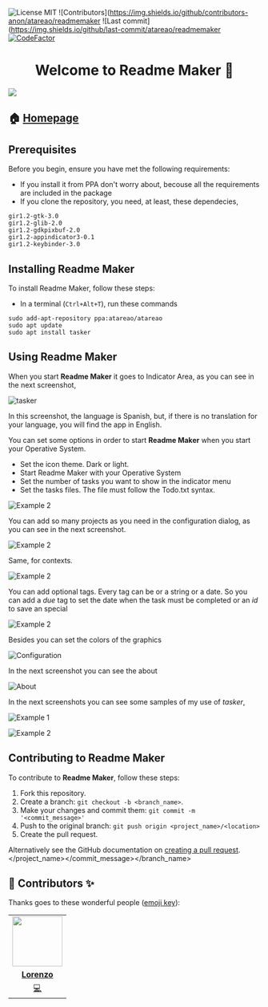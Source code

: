 
<!-- start project-info -->
<!--
project_title: Readme Maker
github_project: https://github.com/atareao/readmemaker
license: MIT
icon: /datos/Sync/Programacion/Python/readmemaker/data/icons/scalable/apps/readmemaker.svg
homepage: https://www.atareao.es/aplicacion/readmemaker
license-badge: True
contributors-badge: True
lastcommit-badge: True
codefactor-badge: True
--->

<!-- end project-info -->

<!-- start badges -->

![License MIT](https://img.shields.io/badge/license-MIT-green)
![Contributors](https://img.shields.io/github/contributors-anon/atareao/readmemaker
![Last commit](https://img.shields.io/github/last-commit/atareao/readmemaker
[![CodeFactor](https://www.codefactor.io/repository/github/atareao/readmemaker/badge/master)](https://www.codefactor.io/repository/github/atareao/readmemaker/overview/master)
<!-- end badges -->

<!-- start description -->
<h1 align="center">Welcome to <span id="project_title">Readme Maker</span> 👋</h1>
<p>
<a href="https://www.atareao.es/aplicacion/readmemaker" id="homepage" rel="nofollow">
<img id="icon" src="icons/scalable/apps/readmemaker.svg"/>
</a>
</p>
<h2>🏠 <a href="https://www.atareao.es/aplicacion/readmemaker" id="homepage">Homepage</a></h2>

<!-- end description -->

<!-- start prerequisites -->
## Prerequisites

Before you begin, ensure you have met the following requirements:

* If you install it from PPA don't worry about, becouse all the requirements are included in the package
* If you clone the repository, you need, at least, these dependecies,

```
gir1.2-gtk-3.0
gir1.2-glib-2.0
gir1.2-gdkpixbuf-2.0
gir1.2-appindicator3-0.1
gir1.2-keybinder-3.0
```

<!-- end prerequisites -->

<!-- start installing -->
## Installing <span id="project_title">Readme Maker</span>

To install <span id="project_title">Readme Maker</span>, follow these steps:

* In a terminal (`Ctrl+Alt+T`), run these commands

```
sudo add-apt-repository ppa:atareao/atareao
sudo apt update
sudo apt install tasker
```

<!-- end installing -->

<!-- start using -->
## Using <span id="project_title">Readme Maker</span>

When you start <strong><span id="project_title">Readme Maker</span></strong> it goes to Indicator Area, as you can see in the next screenshot,

![tasker](./screenshots/screenshot_01.png)

In this screenshot, the language is Spanish, but, if there is no translation for your language, you will find the app in English.

You can set some options in order to start  <strong><span id="project_title">Readme Maker</span></strong> when you start your Operative System.

* Set the icon theme. Dark or light.
* Start <span id="project_title">Readme Maker</span> with your Operative System
* Set the number of tasks you want to show in the indicator menu
* Set the tasks files. The file must follow the Todo.txt syntax.

![Example 2](./screenshots/screenshot_06.png)

You can add so many projects as you need in the configuration dialog, as you can see in the next screenshot.

![Example 2](./screenshots/screenshot_07.png)

Same, for contexts.

![Example 2](./screenshots/screenshot_08.png)

You can add optional tags. Every tag can be or a string or a date. So you can add a *due* tag to set the date when the task must be completed or an *id* to save an special


![Example 2](./screenshots/screenshot_09.png)

Besides you can set the colors of the graphics

![Configuration](./screenshots/screenshot_02.png)

In the next screenshot you can see the about

![About](./screenshots/screenshot_03.png)

In the next screenshots you can see some samples of my use of *tasker*,

![Example 1](./screenshots/screenshot_04.png)

![Example 2](./screenshots/screenshot_05.png)

<!-- end using -->

<!-- start contributing -->
## Contributing to <span id="project_title">Readme Maker</span>

To contribute to **<span id="project_title">Readme Maker</span>**, follow these steps:

1. Fork this repository.
2. Create a branch: `git checkout -b <branch_name>`.
3. Make your changes and commit them: `git commit -m '<commit_message>'`
4. Push to the original branch: `git push origin <project_name>/<location>`
5. Create the pull request.

Alternatively see the GitHub documentation on [creating a pull request](https://help.github.com/en/github/collaborating-with-issues-and-pull-requests/creating-a-pull-request).
</location></project_name></commit_message></branch_name>
<!-- end contributing -->

<!-- start contributors -->
## 👤 Contributors ✨

Thanks goes to these wonderful people ([emoji key](https://allcontributors.org/docs/en/emoji-key)):

<!-- end contributors -->

<!-- start table-contributors -->

<table id="contributors">
	<tr id="info_avatar">
		<td id="atareao" align="center">
			<a href="https://github.com/atareao">
				<img src="https://avatars3.githubusercontent.com/u/298055?v=4" width="100px"/>
			</a>
		</td>
	</tr>
	<tr id="info_name">
		<td id="atareao" align="center">
			<a href="https://github.com/atareao">
				<strong>Lorenzo</strong>
			</a>
		</td>
	</tr>
	<tr id="info_commit">
		<td id="atareao" align="center">
			<a href="/commits?author=atareao">
				<span id="role">💻</span>
			</a>
		</td>
	</tr>
</table>
<!-- end table-contributors -->
